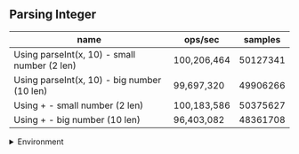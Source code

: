 ## Parsing Integer

|name|ops/sec|samples|
|-|-|-|
|Using parseInt(x, 10) - small number (2 len)|100,206,464|50127341|
|Using parseInt(x, 10) - big number (10 len)|99,697,320|49906266|
|Using + - small number (2 len)|100,183,586|50375627|
|Using + - big number (10 len)|96,403,082|48361708|


<details>
<summary>Environment</summary>

* __Machine:__ linux x64 | 4 vCPUs | 7.6GB Mem
* __Run:__ Tue May 06 2025 19:09:16 GMT+0000 (Coordinated Universal Time)
* __Node:__ `v20.19.1`
</details>

<!--
{"environment":{"platform":"linux","arch":"x64","cpus":4,"totalMemory":7.597835540771484},"benchmarks":[{"name":"Using parseInt(x, 10) - small number (2 len)","samples":50127341,"opsSec":100206464.05238849},{"name":"Using parseInt(x, 10) - big number (10 len)","samples":49906266,"opsSec":99697320.38080546},{"name":"Using + - small number (2 len)","samples":50375627,"opsSec":100183586.15020318},{"name":"Using + - big number (10 len)","samples":48361708,"opsSec":96403082.43909875}]}-->
